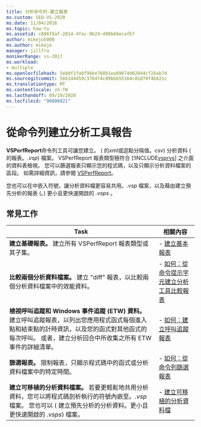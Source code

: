 ```yaml
---
title: 分析命令列-建立報表
ms.custom: SEO-VS-2020
ms.date: 11/04/2016
ms.topic: how-to
ms.assetid: c886f8af-2014-4fec-9b24-d98b68ecafb7
author: mikejo5000
ms.author: mikejo
manager: jillfra
monikerRange: vs-2017
ms.workload:
- multiple
ms.openlocfilehash: 5eb0f1fa0f9bbe760b1ea89074d02044cf26ab7d
ms.sourcegitcommit: 566144d59c376474c09bbb55164c01d70f4b621c
ms.translationtype: MT
ms.contentlocale: zh-TW
ms.lasthandoff: 09/19/2020
ms.locfileid: "90808821"
---
```

# <a name="create-profiler-reports-from-the-command-line"></a>從命令列建立分析工具報告
**VSPerfReport**命令列工具可讓您建立。 ( 的*xml*或逗點分隔值。*csv*) 分析資料 ( 的報表。*.vsp*) 檔案。 VSPerfReport 報表類型極符合 [!INCLUDE[vsprvs](../code-quality/includes/vsprvs_md.md)] 之介面的資料表檢視。 您可以篩選報表只顯示您的程式碼，以及只顯示分析資料檔案的區段。 如需詳細資訊，請參閱 [VSPerfReport](../profiling/vsperfreport.md)。

 您也可以在中嵌入符號，讓分析資料檔更容易共用。*.vsp* 檔案，以及藉由建立預先分析的報表 (。) 更小且更快速開啟的 *.vsps* 。

## <a name="common-tasks"></a>常見工作

|Task|相關內容|
|----------|---------------------|
|**建立基礎報表。** 建立所有 VSPerfReport 報表類型或其子集。|-   [建立基本報表](../profiling/creating-basic-profiling-reports-from-the-command-line.md)|
|**比較兩個分析資料檔案。** 建立 "diff" 報表，以比較兩個分析資料檔案中的效能資料。|-   [如何：從命令提示字元建立分析工具比較報表](../profiling/how-to-create-a-profiler-comparison-report-from-a-command-prompt.md)|
|**檢視呼叫追蹤和 Windows 事件追蹤 (ETW) 資料。** 建立呼叫追蹤報表，以列出您應用程式函式每個進入點和結束點的計時資訊，以及您的函式對其他函式的每次呼叫。 或者，建立分析回合中所收集之所有 ETW 事件的詳細清單。|-   [如何：建立呼叫追蹤報表](../profiling/how-to-create-a-profiling-tools-call-trace-report.md)|
|**篩選報表。** 限制報表，只顯示程式碼中的函式或分析資料檔案中的特定時間。|-   [如何：從命令列篩選報表](../profiling/how-to-filter-reports-from-the-command-line.md)|
|**建立可移植的分析資料檔案。** 若要更輕鬆地共用分析資料，您可以將程式碼剖析執行的符號內嵌至。*.vsp* 檔案。 您也可以 ( 建立預先分析的分析資料。更小且更快速開啟的 *.vsps*) 檔案。|-   [建立可移植的分析資料檔](../profiling/creating-portable-profiling-data-files-from-the-command-line.md)|
